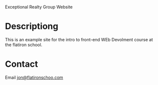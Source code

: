 Exceptional Realty Group Website


# Descriptiong

This is an example site for the intro to front-end WEb Devolment course at the flatiron school.

# Contact 

Email jon@flatironschoo.com